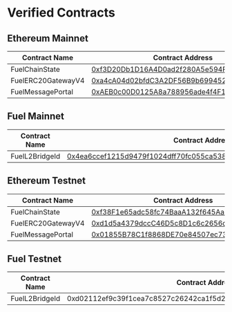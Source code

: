 # Verified Contracts

## Ethereum Mainnet

Contract Name | Contract Address | Implementation Address
--- | --- | ---
FuelChainState | [0xf3D20Db1D16A4D0ad2f280A5e594FF3c7790f130](https://etherscan.io/address/0xf3D20Db1D16A4D0ad2f280A5e594FF3c7790f130) | [0x725B2b1a15D818E1f25c68be77816802e6036559](https://etherscan.io/address/0x725B2b1a15D818E1f25c68be77816802e6036559)
FuelERC20GatewayV4 | [0xa4cA04d02bfdC3A2DF56B9b6994520E69dF43F67](https://etherscan.io/address/0xa4cA04d02bfdC3A2DF56B9b6994520E69dF43F67) | [0xdE2D792ca3C4d02DE3CE1cD1456d8D0990cC3fab](https://etherscan.io/address/0xdE2D792ca3C4d02DE3CE1cD1456d8D0990cC3fab)
FuelMessagePortal | [0xAEB0c00D0125A8a788956ade4f4F12Ead9f65DDf](https://etherscan.io/address/0xAEB0c00D0125A8a788956ade4f4F12Ead9f65DDf) | [0x05f886DDeE0FE07496f6e38b0e140F8eF4655B16](https://etherscan.io/address/0x05f886DDeE0FE07496f6e38b0e140F8eF4655B16)

## Fuel Mainnet

Contract Name | Contract Address | Implementation Address
--- | --- | ---
FuelL2BridgeId | [0x4ea6ccef1215d9479f1024dff70fc055ca538215d2c8c348beddffd54583d0e8](https://app.fuel.network/contract/0x4ea6ccef1215d9479f1024dff70fc055ca538215d2c8c348beddffd54583d0e8/minted-assets) | [0x0ceafc5ef55c66912e855917782a3804dc489fb9e27edfd3621ea47d2a281156](https://app.fuel.network/contract/0x0ceafc5ef55c66912e855917782a3804dc489fb9e27edfd3621ea47d2a281156/minted-assets)

## Ethereum Testnet

Contract Name | Contract Address | Implementation Address
--- | --- | ---
FuelChainState | [0xf38F1e65adc58fc74BaaA132f645Aa5307F2d304](https://sepolia.etherscan.io/address/0xf38F1e65adc58fc74BaaA132f645Aa5307F2d304) | [0xdCF1bdBF5341c15e9C1285202f6F6bEA70Db6172](https://sepolia.etherscan.io/address/0xdCF1bdBF5341c15e9C1285202f6F6bEA70Db6172)
FuelERC20GatewayV4 | [0xd1d5a4379dccC46D5c8D1c6c2656ce705698e359](https://sepolia.etherscan.io/address/0xd1d5a4379dccC46D5c8D1c6c2656ce705698e359) | [0x5F9eAEB3b7ec396F01617e9BAd787D0A6f93B7a3](https://sepolia.etherscan.io/address/0x5F9eAEB3b7ec396F01617e9BAd787D0A6f93B7a3)
FuelMessagePortal | [0x01855B78C1f8868DE70e84507ec735983bf262dA](https://sepolia.etherscan.io/address/0x01855B78C1f8868DE70e84507ec735983bf262dA) | [0x6A541330221BE3df4aD6D696Cd3513c0cBFB4752](https://sepolia.etherscan.io/address/0x6A541330221BE3df4aD6D696Cd3513c0cBFB4752)

## Fuel Testnet

Contract Name | Contract Address | Implementation Address
--- | --- | ---
FuelL2BridgeId | 0xd02112ef9c39f1cea7c8527c26242ca1f5d26bcfe8d1564bee054d3b04175471 | 0xfb233ce0bbdc826d1fefa567f025d6f61199f55b59930189841970943cbe6794

